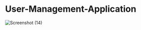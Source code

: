 # User-Management-Application
![Screenshot (14)](https://user-images.githubusercontent.com/82694293/235984927-9cc83629-01b0-4c59-af17-2f1fcb0876da.png)
